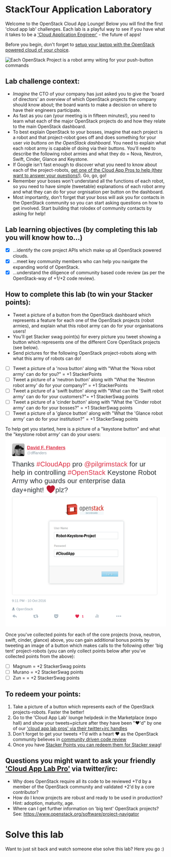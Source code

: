 # StackTour Application Laboratory

Welcome to the OpenStack Cloud App Lounge!  Below you will find the first 'cloud app lab' challenges.  Each lab is a playful way to see if you have what it takes to be a ['Cloud Application Engineer'](/cloud-application-engineer.md) - the future of apps! 

Before you begin, don't forget to [setup your laptop with the OpenStack powered cloud of your choice](/prereq.md).

![Each OpenStack Project is a robot army witing for your push-button commands](https://pbs.twimg.com/media/CudcNaoUEAAHZBV.jpg:large)

## Lab challenge context:
  - _Imagine_ the CTO of your company has just asked you to give the 'board of directors' an overview of which OpenStack projects the company should know about; the board wants to make a decision on where to have their engineers participate.
  - As fast as you can (your meeting is in fifteen minutes!), you need to learn what each of the major OpenStack projects do and how they relate to the main OpenStack dashboard.  
  - To best explain OpenStack to your bosses, imagine that each project is a robot and that project-robot goes off and does something for your user *via buttons on the OpenStack dashboard*.  You need to explain what each robot army is capable of doing via their buttons.  You'll need to describe the following robot armies and what they do = Nova, Neutron, Swift, Cinder, Glance and Keystone.
  - If Google isn't fast enough to discover what you need to know about each of the project-robots, [get one of the Cloud App Pros to help (they want to answer your questions!)](https://docs.google.com/presentation/d/1RBtAOjxmUh97fXrJlowvqVNmq2-8FxvBIHx2Dts1Jh8/pub?start=true&loop=true&delayms=1000). Go, go, go!
  - Remember your boses won't understand all the functions of each robot, so you need to have simple (tweetable) explanations of each robot army and what they can do for your orgnisation per button on the dashboard.
  - Most importantly, don't forget that your boss will ask you for contacts in the OpenStack community so you can start asking questions on how to get involved.  Start building that rolodex of community contacts by asking for help!
  
## Lab learning objectives (by completing this lab you will know how to...)
 - [x] ...identify the core project APIs which make up all OpenStack powered clouds.
 - [x] ...meet key community members who can help you navigate the expanding world of OpenStack.
 - [x] ...understand the diligence of community based code review (as per the OpenStack-way of +1/+2 code review).

## How to complete this lab (to win your Stacker points):
  - Tweet a picture of a button from the OpenStack dashboard which represents a feature for each one of the OpenStack projects (robot armies), and explain what this robot army can do for your organisations users!
  - You'll get Stacker swag point(s) for every picture you tweet showing a button which represents one of the different Core OpenStack projects (see below).
  - Send pictures for the following OpenStack project-robots along with what this army of robots can do!
   - [ ] Tweet a picture of a 'nova button' along with "What the 'Nova robot army' can do for you?" = +1 StackerPoints
   - [ ] Tweet a picture of a 'neutron button' along with "What the 'Neutron robot army' do for your company?" = +1 StackerPoints
   - [ ] Tweet a picture of a 'swift button' along with "What can the 'Swift robot army' can do for your customers?"= +1 StackerSwag points
   - [ ] Tweet a picture of a 'cinder button' along with "What the 'Cinder robot army' can do for your bosses?" = +1 StackerSwag points
   - [ ] Tweet a picture of a 'glance button' along with "What the 'Glance robot army' can do for your institution?" = +1 StackerSwag points
   
To help get you started, here is a picture of a "keystone button" and what the "keystone robot army' can do your users:
![Image of OpenStack login screen via default OpenStack dashboard, which makes calls to the Keystone project API for authentication of users](/Button-Keystone.png)
  
Once you've collected points for each of the core projects (nova, neutron, swift, cinder, glance) above, you can gain additional bonus points by tweeting an image of a button which makes calls to the following other 'big tent' project-robots (you can only collect points below after you've collected points from the above):

 - [ ] Magnum = +2 StackerSwag points
 - [ ] Murano = +2 StackerSwag points
 - [ ] Zun = = +2 StackerSwag points
 
## To redeem your points: 
 1. Take a picture of a button which represents each of the OpenStack projects-robots.  Faster the better!
 2. Go to the 'Cloud App Lab' lounge helpdesk in the Marketplace (expo hall) and show your tweets+picture after they have been "❤'d" by one of our ['cloud app lab pros' via their twitter+irc handles](/cloud-app-lab-pros)
 3. Don't forget to get your tweets +1'd with a heart ❤ as the OpenStack community believes in [community driven code review](https://wiki.openstack.org/wiki/How_To_Contribute)
 4. Once you have [Stacker Points you can redeem them for Stacker swag](https://github.com/DFFlanders/cloud-app-labs/blob/master/StackerPoints.md)!

## Questions you might want to ask your friendly ['Cloud App Lab Pro'](https://docs.google.com/presentation/d/1RBtAOjxmUh97fXrJlowvqVNmq2-8FxvBIHx2Dts1Jh8/pub?start=true&loop=true&delayms=1000) via twitter/irc:
 - Why does OpenStack require all its code to be reviewed +1'd by a member of the OpenStack community and validated +2'd by a core contributor?
 - How do I know projects are robust and ready to be used in production?  Hint: adoption, maturity, age.
 - Where can I get further information on 'big tent' OpenStack projects? See: https://www.openstack.org/software/project-navigator
 
# Solve this lab
Want to just sit back and watch someone else solve this lab?  Here you go :)

